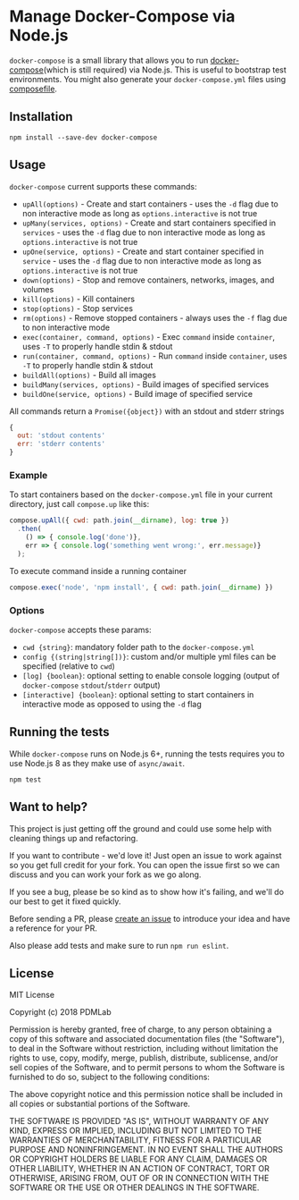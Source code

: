 # Manage Docker-Compose via Node.js

`docker-compose` is a small library that allows you to run [docker-compose](https://docs.docker.com/compose/)(which is still required) via Node.js. This is useful to bootstrap test environments. You might also generate your `docker-compose.yml` files using [composefile](https://www.npmjs.com/package/composefile).

## Installation

```
npm install --save-dev docker-compose
```

## Usage

`docker-compose` current supports these commands:

* `upAll(options)` - Create and start containers - uses the `-d` flag due to non interactive mode as long as `options.interactive` is not true
* `upMany(services, options)` - Create and start containers specified in `services` - uses the `-d` flag due to non interactive mode as long as `options.interactive` is not true
* `upOne(service, options)` - Create and start container specified in `service` - uses the `-d` flag due to non interactive mode as long as `options.interactive` is not true
* `down(options)` - Stop and remove containers, networks, images, and volumes
* `kill(options)` - Kill containers
* `stop(options)` - Stop services
* `rm(options)` - Remove stopped containers - always uses the `-f` flag due to non interactive mode
* `exec(container, command, options)` - Exec `command` inside `container`, uses `-T` to properly handle stdin & stdout
* `run(container, command, options)` - Run `command` inside `container`, uses `-T` to properly handle stdin & stdout
* `buildAll(options)` - Build all images
* `buildMany(services, options)` - Build images of specified services
* `buildOne(service, options)` - Build image of specified service

All commands return a `Promise({object})` with an stdout and stderr strings
```javascript
{
  out: 'stdout contents' 
  err: 'stderr contents'
}
```

### Example

To start containers based on the `docker-compose.yml` file in your current directory, just call `compose.up` like this:

```javascript
compose.upAll({ cwd: path.join(__dirname), log: true })
  .then(
    () => { console.log('done')}, 
    err => { console.log('something went wrong:', err.message)}
  );
```

To execute command inside a running container
```javascript
compose.exec('node', 'npm install', { cwd: path.join(__dirname) })
```

### Options

`docker-compose` accepts these params:

* `cwd {string}`: mandatory folder path to the `docker-compose.yml`
* `config {(string|string[])}`: custom and/or multiple yml files can be specified (relative to `cwd`)
* `[log] {boolean}`:  optional setting to enable console logging (output of `docker-compose` `stdout`/`stderr` output)
* `[interactive] {boolean}`:  optional setting to start containers in interactive mode as opposed to using the `-d` flag

## Running the tests

While `docker-compose` runs on Node.js 6+, running the tests requires you to use Node.js 8 as they make use of `async/await`.

```
npm test
```

## Want to help?

This project is just getting off the ground and could use some help with cleaning things up and refactoring.

If you want to contribute - we'd love it! Just open an issue to work against so you get full credit for your fork. You can open the issue first so we can discuss and you can work your fork as we go along.

If you see a bug, please be so kind as to show how it's failing, and we'll do our best to get it fixed quickly.

Before sending a PR, please [create an issue](https://github.com/PDMLab/docker-compose/issues/new) to introduce your idea and have a reference for your PR.

Also please add tests and make sure to run `npm run eslint`.

## License

MIT License

Copyright (c) 2018 PDMLab

Permission is hereby granted, free of charge, to any person obtaining a copy
of this software and associated documentation files (the "Software"), to deal
in the Software without restriction, including without limitation the rights
to use, copy, modify, merge, publish, distribute, sublicense, and/or sell
copies of the Software, and to permit persons to whom the Software is
furnished to do so, subject to the following conditions:

The above copyright notice and this permission notice shall be included in all
copies or substantial portions of the Software.

THE SOFTWARE IS PROVIDED "AS IS", WITHOUT WARRANTY OF ANY KIND, EXPRESS OR
IMPLIED, INCLUDING BUT NOT LIMITED TO THE WARRANTIES OF MERCHANTABILITY,
FITNESS FOR A PARTICULAR PURPOSE AND NONINFRINGEMENT. IN NO EVENT SHALL THE
AUTHORS OR COPYRIGHT HOLDERS BE LIABLE FOR ANY CLAIM, DAMAGES OR OTHER
LIABILITY, WHETHER IN AN ACTION OF CONTRACT, TORT OR OTHERWISE, ARISING FROM,
OUT OF OR IN CONNECTION WITH THE SOFTWARE OR THE USE OR OTHER DEALINGS IN THE
SOFTWARE.

